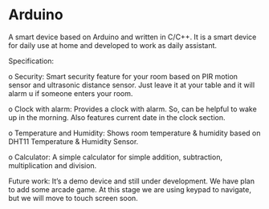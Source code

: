 # Arduino

A smart device based on Arduino and written in C/C++. It is a smart device for daily use at home and developed to work as daily assistant.

Specification:
  
  o	Security: Smart security feature for your room based on PIR motion sensor and ultrasonic distance sensor. Just leave it at your table and it will alarm u if someone enters your room.
  
  o	Clock with alarm: Provides a clock with alarm. So, can be helpful to wake up in the morning. Also features current date in the clock section.
  
  o	Temperature and Humidity: Shows room temperature & humidity based on DHT11 Temperature & Humidity Sensor.
  
  o	Calculator: A simple calculator for simple addition, subtraction, multiplication and division.

Future work:
    It’s a demo device and still under development. We have plan to add some arcade game. At this stage we are using keypad to navigate, but we will move to touch screen soon. 
